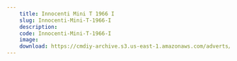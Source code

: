 ```yaml
---
    title: Innocenti Mini T 1966 I
    slug: Innocenti-Mini-T-1966-I
    description:
    code: Innocenti-Mini-T-1966-I
    image:
    download: https://cmdiy-archive.s3.us-east-1.amazonaws.com/adverts/documents/Innocenti+Mini+T+1966+I.pdf
---
```

<!-- Content of the page -->

##
        